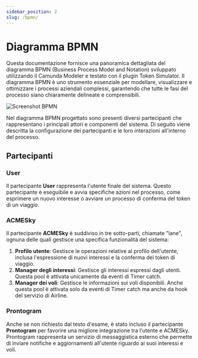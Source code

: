 ```yaml
---
sidebar_position: 2
slug: /bpmn/
---
```


# Diagramma BPMN

Questa documentazione fornisce una panoramica dettagliata del diagramma BPMN (Business Process Model and Notation) sviluppato utilizzando il Camunda Modeler e testato con il plugin Token Simulator. Il diagramma BPMN è uno strumento essenziale per modellare, visualizzare e ottimizzare i processi aziendali complessi, garantendo che tutte le fasi del processo siano chiaramente delineate e comprensibili.

![Screenshot BPMN](https://raw.githubusercontent.com/acme-sky/workers/main/assets/screenshot.png)

Nel diagramma BPMN progettato sono presenti diversi partecipanti che rappresentano i principali attori e componenti del sistema. Di seguito viene descritta la configurazione dei partecipanti e le loro interazioni all'interno del processo.

## Partecipanti

### User
Il partecipante **User** rappresenta l'utente finale del sistema. Questo partecipante è eseguibile e avvia specifiche azioni nel processo, come esprimere un nuovo interesse o avviare un processo di conferma del token di un viaggio.

### ACMESky
Il partecipante **ACMESky** è suddiviso in tre sotto-parti, chiamate "lane", ognuna delle quali gestisce una specifica funzionalità del sistema:
1. **Profilo utente**: Gestisce le operazioni relative al profilo dell'utente, inclusa l'espressione di nuovi interessi e la conferma dei token di viaggio.
2. **Manager degli interessi**: Gestisce gli interessi espressi dagli utenti. Questa pool è attivata unicamente da eventi di Timer catch.
3. **Manager dei voli**: Gestisce le informazioni sui voli disponibili. Anche questa pool è attivata solo da eventi di Timer catch ma anche da hook del servizio di Airline.

### Prontogram
Anche se non richiesto dal testo d'esame, è stato incluso il partecipante **Prontogram** per favorire una migliore integrazione tra l'utente e ACMESky. Prontogram rappresenta un servizio di messaggistica esterno che permette di inviare notifiche e aggiornamenti all'utente riguardo ai suoi interessi e voli.
